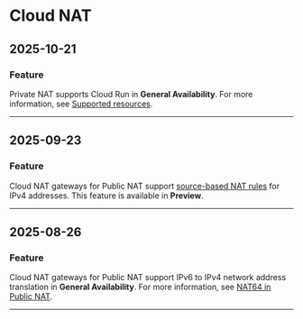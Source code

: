 # Cloud NAT

## 2025-10-21

### Feature

Private NAT supports Cloud Run in **General Availability**. For more
information, see [Supported resources](https://docs.cloud.google.com/nat/docs/overview#supported-resources).

---
## 2025-09-23

### Feature

Cloud NAT gateways for Public NAT support [source-based NAT rules](https://cloud.google.com/nat/docs/nat-rules-overview) for IPv4 addresses. This feature is available in **Preview**.

---
## 2025-08-26

### Feature

Cloud NAT gateways for Public NAT support IPv6 to IPv4 network address translation in **General Availability**. For more information, see [NAT64 in Public NAT](https://cloud.google.com/nat/docs/public-nat#nat64).

---
